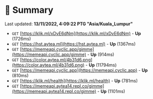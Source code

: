 # 📖 Summary
Last updated: **13/11/2022, 4:09:22 PTG "Asia/Kuala_Lumpur"**

- `GET` [https://klik.ml/xDvE6dNm](https://klik.ml/xDvE6dNm) - **Up** (1726ms)
- `GET` [https://hst.aytea.ml](https://hst.aytea.ml) - **Up** (1367ms)
- `GET` [https://memeapi.cyclic.app/gimme](https://memeapi.cyclic.app/gimme) - **Up** (914ms)
- `GET` [https://color.aytea.ml/4b31d6.png](https://color.aytea.ml/4b31d6.png) - **Up** (11794ms)
- `GET` [https://memeapi.cyclic.app](https://memeapi.cyclic.app) - **Up** (810ms)
- `GET` [https://klik.ml/health](https://klik.ml/health) - **Up** (781ms)
- `GET` [https://memeapi.aytea14.repl.co/gimme](https://memeapi.aytea14.repl.co/gimme) - **Up** (1101ms)
